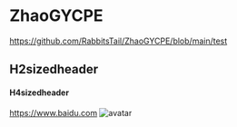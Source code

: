 # ZhaoGYCPE
https://github.com/RabbitsTail/ZhaoGYCPE/blob/main/test
## H2sizedheader
#### H4sizedheader
https://www.baidu.com
![avatar](https://b-ssl.duitang.com/uploads/blog/201411/01/20141101173941_Hsymy.thumb.700_0.jpeg)
